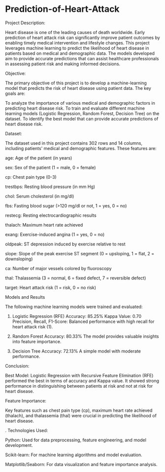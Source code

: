 # Prediction-of-Heart-Attack

Project Description:

Heart disease is one of the leading causes of death worldwide. Early prediction of heart attack risk can significantly improve patient outcomes by enabling timely medical intervention and lifestyle changes. This project leverages machine learning to predict the likelihood of heart disease in patients based on medical and demographic data. The models developed aim to provide accurate predictions that can assist healthcare professionals in assessing patient risk and making informed decisions.

Objective:

The primary objective of this project is to develop a machine-learning model that predicts the risk of heart disease using patient data. The key goals are:

To analyze the importance of various medical and demographic factors in predicting heart disease risk.
To train and evaluate different machine learning models (Logistic Regression, Random Forest, Decision Tree) on the dataset.
To identify the best model that can provide accurate predictions of heart disease risk.

Dataset:

The dataset used in this project contains 302 rows and 14 columns, including patients' medical and demographic features. These features are:

age: Age of the patient (in years)

sex: Sex of the patient (1 = male, 0 = female)

cp: Chest pain type (0-3)

trestbps: Resting blood pressure (in mm Hg)

chol: Serum cholesterol (in mg/dl)

fbs: Fasting blood sugar (>120 mg/dl or not, 1 = yes, 0 = no)

restecg: Resting electrocardiographic results

thalach: Maximum heart rate achieved

exang: Exercise-induced angina (1 = yes, 0 = no)

oldpeak: ST depression induced by exercise relative to rest

slope: Slope of the peak exercise ST segment (0 = upsloping, 1 = flat, 2 = downsloping)

ca: Number of major vessels colored by fluoroscopy

thal: Thalassemia (3 = normal, 6 = fixed defect, 7 = reversible defect)

target: Heart attack risk (1 = risk, 0 = no risk)


Models and Results


The following machine learning models were trained and evaluated:

1. Logistic Regression (RFE)
Accuracy: 85.25%
Kappa Value: 0.70
Precision, Recall, F1-Score: Balanced performance with high recall for heart attack risk (1).

3. Random Forest
Accuracy: 80.33%
The model provides valuable insights into feature importance.

5. Decision Tree
Accuracy: 72.13%
A simple model with moderate performance.

Conclusion:

Best Model: Logistic Regression with Recursive Feature Elimination (RFE) performed the best in terms of accuracy and Kappa value. It showed strong performance in distinguishing between patients at risk and not at risk for heart disease.

Feature Importance:

Key features such as chest pain type (cp), maximum heart rate achieved (thalach), and thalassemia (thal) were crucial in predicting the likelihood of heart disease.

.
Technologies Used:

Python: Used for data preprocessing, feature engineering, and model development.

Scikit-learn: For machine learning algorithms and model evaluation.

Matplotlib/Seaborn: For data visualization and feature importance analysis.
